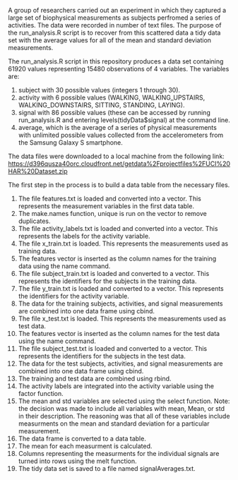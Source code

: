 A group of researchers carried out an experiment in which they captured a large set of biophysical measurements as 
subjects perfromed a series of activities. The data were recorded in number of text files. The purpose of the 
run_analysis.R script is to recover from this scattered data a tidy data set with the average values for all of 
the mean and standard deviation measurements. 

The run_analysis.R script in this repository produces a data set containing 61920 values representing 15480 observations 
of 4 variables. The variables are:
  1. subject with 30 possible values (integers 1 through 30).
  2. activity with 6 possible values (WALKING, WALKING_UPSTAIRS, WALKING_DOWNSTAIRS, SITTING, STANDING, LAYING).
  3. signal with 86 possible values (these can be accessed by running run_analysis.R and entering levels(tidyData$signal)
      at the command line.
  4. average, which is the average of a series of physical measurements with unlimited possible values collected from the
      accelerometers from the Samsung Galaxy S smartphone.

The data files were downloaded to a local machine from the following link:
  https://d396qusza40orc.cloudfront.net/getdata%2Fprojectfiles%2FUCI%20HAR%20Dataset.zip
  
The first step in the process is to build a data table from the necessary files. 
  1. The file features.txt is loaded and converted into a vector. This represents the measurement
      variables in the first data table.
  2. The make.names function, unique is run on the vector to remove duplicates.
  3. The file activity_labels.txt is loaded and converted into a vector. This represents the labels for the activity               variable.
  4. The file x_train.txt is loaded. This represents the measurements used as training data.
  5. The features vector is inserted as the column names for the training data using the name command.
  6. The file subject_train.txt is loaded and converted to a vector. This represents the identifiers for the 
      subjects in the training data.
  7. The file y_train.txt is loaded and converted to a vector. This represents the identifiers for the activity variable.
  8. The data for the training subjects, activities, and signal measurements are combined into one data frame using cbind.
  9. The file x_test.txt is loaded. This represents the measurements used as test data.
  10. The features vector is inserted as the column names for the test data using the name command.
  11. The file subject_test.txt is loaded and converted to a vector. This represents the identifiers for the 
        subjects in the test data.
  12. The data for the test subjects, activities, and signal measurements are combined into one data frame using cbind.
  13. The training and test data are combined using rbind.
  14. The activity labels are integrated into the activity variable using the factor function.
  15. The mean and std variables are selected using the select function. Note: the decision was made to include all
        variables with mean, Mean, or std in their description. The reasoning was that all of these variables
        include measurments on the mean and standard deviation for a particular measurement.
  16. The data frame is converted to a data table.
  17. The mean for each measurment is calculated.
  18. Columns representing the measurments for the individual signals are turned into rows using the melt function.
  19. The tidy data set is saved to a file named signalAverages.txt.

